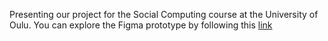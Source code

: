 Presenting our project for the Social Computing course at the University of Oulu. You can explore the Figma prototype by following this [link](https://www.figma.com/proto/URfkrEt0dcJxRVLRg4M9Yh/SportBuddy?node-id=1-197&scaling=scale-down&page-id=0%3A1&starting-point-node-id=1%3A197)
